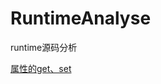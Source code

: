 # RuntimeAnalyse
runtime源码分析

[属性的get、set](https://github.com/zhangjie579/RuntimeAnalyse/wiki/%E5%B1%9E%E6%80%A7%E7%9A%84get%E3%80%81set%E5%92%8C%E5%8E%9F%E5%AD%90%E5%B1%9E%E6%80%A7atomic)
